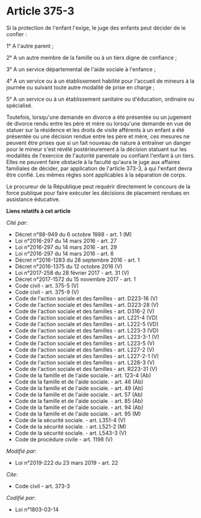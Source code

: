 # Article 375-3

Si la protection de l'enfant l'exige, le juge des enfants peut décider de le confier :

1° A l'autre parent ;

2° A un autre membre de la famille ou à un tiers digne de confiance ;

3° A un service départemental de l'aide sociale à l'enfance ;

4° A un service ou à un établissement habilité pour l'accueil de mineurs à la journée ou suivant toute autre modalité de
prise en charge ;

5° A un service ou à un établissement sanitaire ou d'éducation, ordinaire ou spécialisé.

Toutefois, lorsqu'une demande en divorce a été présentée ou un jugement de divorce rendu entre les père et mère ou lorsqu'une
demande en vue de statuer sur la résidence et les droits de visite afférents à un enfant a été présentée ou une décision
rendue entre les père et mère, ces mesures ne peuvent être prises que si un fait nouveau de nature à entraîner un danger pour
le mineur s'est révélé postérieurement à la décision statuant sur les modalités de l'exercice de l'autorité parentale ou
confiant l'enfant à un tiers. Elles ne peuvent faire obstacle à la faculté qu'aura le juge aux affaires familiales de
décider, par application de l'article 373-3, à qui l'enfant devra être confié. Les mêmes règles sont applicables à la
séparation de corps.

Le procureur de la République peut requérir directement le concours de la force publique pour faire exécuter les décisions de
placement rendues en assistance éducative.

**Liens relatifs à cet article**

_Cité par_:

  - Décret n°88-949 du 6 octobre 1988 - art. 1 (M)
  - Loi n°2016-297 du 14 mars 2016 - art. 27
  - Loi n°2016-297 du 14 mars 2016 - art. 29
  - Loi n°2016-297 du 14 mars 2016 - art. 6
  - Décret n°2016-1283 du 28 septembre 2016 - art. 1
  - Décret n°2016-1375 du 12 octobre 2016 (V)
  - Loi n°2017-258 du 28 février 2017 - art. 31 (V)
  - Décret n°2017-1572 du 15 novembre 2017 - art. 1
  - Code civil - art. 375-5 (V)
  - Code civil - art. 375-9 (V)
  - Code de l'action sociale et des familles - art. D223-16 (V)
  - Code de l'action sociale et des familles - art. D223-28 (V)
  - Code de l'action sociale et des familles - art. D316-2 (V)
  - Code de l'action sociale et des familles - art. L221-4 (VD)
  - Code de l'action sociale et des familles - art. L222-5 (VD)
  - Code de l'action sociale et des familles - art. L223-3 (VD)
  - Code de l'action sociale et des familles - art. L223-3-1 (V)
  - Code de l'action sociale et des familles - art. L223-5 (V)
  - Code de l'action sociale et des familles - art. L227-2 (V)
  - Code de l'action sociale et des familles - art. L227-2-1 (V)
  - Code de l'action sociale et des familles - art. L228-3 (V)
  - Code de l'action sociale et des familles - art. R223-31 (V)
  - Code de la famille et de l'aide sociale. - art. 123-4 (Ab)
  - Code de la famille et de l'aide sociale. - art. 46 (Ab)
  - Code de la famille et de l'aide sociale. - art. 49 (Ab)
  - Code de la famille et de l'aide sociale. - art. 57 (Ab)
  - Code de la famille et de l'aide sociale. - art. 85 (Ab)
  - Code de la famille et de l'aide sociale. - art. 94 (Ab)
  - Code de la famille et de l'aide sociale. - art. 95 (M)
  - Code de la sécurité sociale. - art. L351-4 (V)
  - Code de la sécurité sociale. - art. L521-2 (M)
  - Code de la sécurité sociale. - art. L543-3 (V)
  - Code de procédure civile - art. 1198 (V)

_Modifié par_:

  - Loi n°2019-222 du 23 mars 2019 - art. 22

_Cite_:

  - Code civil - art. 373-3

_Codifié par_:

  - Loi n°1803-03-14
